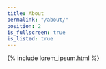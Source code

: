 ```yaml
---
title: About
permalink: "/about/"
position: 2
is_fullscreen: true
is_listed: true
---
```


{% include lorem_ipsum.html %}